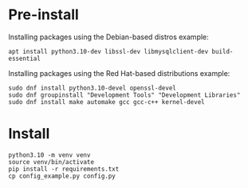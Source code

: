 # Pre-install
Installing packages using the Debian-based distros example:
```
apt install python3.10-dev libssl-dev libmysqlclient-dev build-essential
```
Installing packages using the Red Hat-based distributions example:
```
sudo dnf install python3.10-devel openssl-devel
sudo dnf groupinstall "Development Tools" "Development Libraries"
sudo dnf install make automake gcc gcc-c++ kernel-devel
```

# Install
```
python3.10 -m venv venv
source venv/bin/activate
pip install -r requirements.txt
cp config_example.py config.py
```


